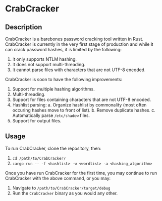 # CrabCracker

## Description

CrabCracker is a barebones password cracking tool written in Rust.
CrabCracker is currently in the very first stage of production and while it can crack password hashes, it is limited by the following:

  1. It only supports NTLM hashing.
  2. It does not support multi-threading.
  3. It cannot parse files with characters that are not UTF-8 encoded.

CrabCracker is soon to have the following improvements:

  1. Support for multiple hashing algorithms.
  2. Multi-threading.
  3. Support for files containing characters that are not UTF-8 encoded.
  4. Hashlist parsing:
    a. Organize hashlist by commonality (most often occuring hashes move to front of list).
    b. Remove duplicate hashes.
    c. Automatically parse `/etc/shadow` files.
  5. Support for output files.

## Usage

To run CrabCracker, clone the repository, then:

1. `cd /path/to/CrabCracker/`
2. `cargo run -- -f <hashlist> -w <wordlist> -a <hashing_algorithm>`

Once you have run CrabCracker for the first time, you may continue to run CrabCracker with the above command, or you may:

1. Navigate to `/path/to/CrabCracker/target/debug`
2. Run the `CrabCracker` binary as you would any other.
